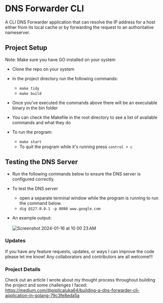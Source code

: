 # DNS Forwarder CLI
A CLI DNS Forwarder application that can resolve the IP address for a host either from its local cache or by forwarding the request to an authoritative nameserver.

## Project Setup
Note: Make sure you have GO installed on your system
* Clone the repo on your system
  
* In the project directory run the following commands:
  - `make tidy`
  - `make build`

* Once you've executed the commands above there will be an executable binary in the bin folder
* You can check the Makefile in the root directory to see a list of available commands and what they do
  
* To run the program:
  - `make start`
  - To quit the program while it's running press `control + c`

## Testing the DNS Server
- Run the following commands below to ensure the DNS server is configured correctly.

- To test the DNS server
  * open a separate terminal window while the program is running to run the command below.
  * `dig @127.0.0.1 -p 8080 www.google.com`

- An example output: <br><br>
  ![Screenshot 2024-01-16 at 10 00 23 AM](https://github.com/luka2220/DNS-Forwarder/assets/42144047/f3152265-f9be-4954-a5b2-06f6e1d47cf1)

### Updates
If you have any feature requests, updates, or ways I can improve the code please let me know! Any collaborators and contributors are all welcome!!! 

### Project Details
Check out an article I wrote about my thought process throughout building the project and some challenges I faced: https://medium.com/@piplicaluka64/building-a-dns-forwarder-cli-application-in-golang-79c3fe8eda5a 
